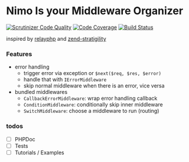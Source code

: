 Nimo Is your Middleware Organizer
=================================

[![Scrutinizer Code Quality](https://scrutinizer-ci.com/g/mcfog/nimo/badges/quality-score.png?b=master)](https://scrutinizer-ci.com/g/mcfog/nimo/?branch=master)
[![Code Coverage](https://scrutinizer-ci.com/g/mcfog/nimo/badges/coverage.png?b=master)](https://scrutinizer-ci.com/g/mcfog/nimo/?branch=master)
[![Build Status](https://scrutinizer-ci.com/g/mcfog/nimo/badges/build.png?b=master)](https://scrutinizer-ci.com/g/mcfog/nimo/build-status/master)

inspired by [relayphp](https://github.com/relayphp/Relay.Relay) and [zend-stratigility](https://github.com/zendframework/zend-stratigility) 

### Features

+ error handling
  + trigger error via exception or `$next($req, $res, $error)`
  + handle that with `IErrorMiddleware`
  + skip normal middleware when there is an error, vice versa
+ bundled middlewares
  + `CallbackErrorMiddleware`: wrap error handling callback
  + `ConditionMiddleware`: conditionally skip inner middleware
  + `SwitchMiddleware`: choose a middleware to run (routing)

### todos

+ [ ] PHPDoc
+ [ ] Tests
+ [ ] Tutorials / Examples
